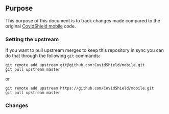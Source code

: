 ## Purpose

This purpose of this document is to track changes made compared to the original [CovidShield mobile](https://github.com/CovidShield/mobile) code.

### Setting the upstream

If you want to pull upstream merges to keep this repository in sync you can do that through the following `git` commands:

```
git remote add upstream git@github.com:CovidShield/mobile.git
git pull upstream master
```

or


```
git remote add upstream https://github.com/CovidShield/mobile.git
git pull upstream master
```

### Changes
